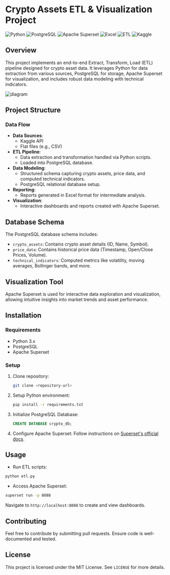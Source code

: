 # Crypto Assets ETL & Visualization Project
![Python](https://img.shields.io/badge/Python-3.x-blue?logo=python&logoColor=white)
![PostgreSQL](https://img.shields.io/badge/PostgreSQL-Database-blue?logo=postgresql&logoColor=white)
![Apache Superset](https://img.shields.io/badge/Apache_Superset-Visualization-brightgreen?logo=apache&logoColor=white)
![Excel](https://img.shields.io/badge/Excel-Reporting-success?logo=microsoft-excel&logoColor=white)
![ETL](https://img.shields.io/badge/ETL-Pipeline-yellowgreen?logo=apacheairflow&logoColor=white)
![Kaggle](https://img.shields.io/badge/Kaggle-Data_Source-blue?logo=kaggle&logoColor=white)

## Overview
This project implements an end-to-end Extract, Transform, Load (ETL) pipeline designed for crypto asset data. It leverages Python for data extraction from various sources, PostgreSQL for storage, Apache Superset for visualization, and includes robust data modeling with technical indicators.

![diagram](https://github.com/user-attachments/assets/1d8d66dc-82f7-49f3-b4b2-0424bc1172da)


## Project Structure

### Data Flow
- **Data Sources**:
  - Kaggle API
  - Flat files (e.g., CSV)
- **ETL Pipeline**:
  - Data extraction and transformation handled via Python scripts.
  - Loaded into PostgreSQL database.
- **Data Modeling**:
  - Structured schema capturing crypto assets, price data, and computed technical indicators.
  - PostgreSQL relational database setup.
- **Reporting**:
  - Reports generated in Excel format for intermediate analysis.
- **Visualization**:
  - Interactive dashboards and reports created with Apache Superset.

## Database Schema
The PostgreSQL database schema includes:

- `crypto_assets`: Contains crypto asset details (ID, Name, Symbol).
- `price_data`: Contains historical price data (Timestamp, Open/Close Prices, Volume).
- `technical_indicators`: Computed metrics like volatility, moving averages, Bollinger bands, and more.

## Visualization Tool
Apache Superset is used for interactive data exploration and visualization, allowing intuitive insights into market trends and asset performance.

## Installation

### Requirements
- Python 3.x
- PostgreSQL
- Apache Superset

### Setup
1. Clone repository:
   ```bash
   git clone <repository-url>
   ```
2. Setup Python environment:
   ```bash
   pip install -r requirements.txt
   ```
3. Initialize PostgreSQL Database:
   ```sql
   CREATE DATABASE crypto_db;
   ```
4. Configure Apache Superset:
   Follow instructions on [Superset's official docs](https://superset.apache.org/docs/installation/installing-superset).

## Usage
- Run ETL scripts:
```bash
python etl.py
```
- Access Apache Superset:
```bash
superset run -p 8088
```
Navigate to `http://localhost:8088` to create and view dashboards.

## Contributing
Feel free to contribute by submitting pull requests. Ensure code is well-documented and tested.

## License
This project is licensed under the MIT License. See `LICENSE` for more details.

